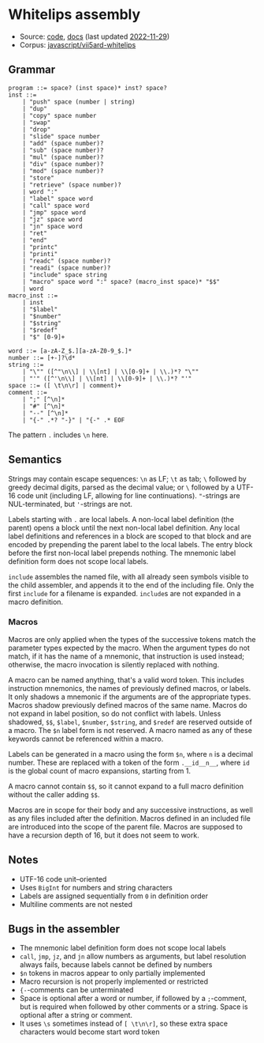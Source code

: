 # Whitelips assembly

- Source: [code](https://github.com/vii5ard/whitespace/blob/master/ws_asm.js),
  [docs](https://vii5ard.github.io/whitespace/help.html#assembly)
  (last updated [2022-11-29](https://github.com/vii5ard/whitespace/tree/a42adf9407063fd4be09047e6d254364c5e5b9d2))
- Corpus: [javascript/vii5ard-whitelips](https://github.com/wspace/corpus/blob/main/javascript/vii5ard-whitelips/project.json)

## Grammar

```bnf
program ::= space? (inst space)* inst? space?
inst ::=
    | "push" space (number | string)
    | "dup"
    | "copy" space number
    | "swap"
    | "drop"
    | "slide" space number
    | "add" (space number)?
    | "sub" (space number)?
    | "mul" (space number)?
    | "div" (space number)?
    | "mod" (space number)?
    | "store"
    | "retrieve" (space number)?
    | word ":"
    | "label" space word
    | "call" space word
    | "jmp" space word
    | "jz" space word
    | "jn" space word
    | "ret"
    | "end"
    | "printc"
    | "printi"
    | "readc" (space number)?
    | "readi" (space number)?
    | "include" space string
    | "macro" space word ":" space? (macro_inst space)* "$$"
    | word
macro_inst ::=
    | inst
    | "$label"
    | "$number"
    | "$string"
    | "$redef"
    | "$" [0-9]+

word ::= [a-zA-Z_$.][a-zA-Z0-9_$.]*
number ::= [+-]?\d*
string ::=
    | "\"" ([^"\n\\] | \\[nt] | \\[0-9]+ | \\.)*? "\""
    | "'" ([^'\n\\] | \\[nt] | \\[0-9]+ | \\.)*? "'"
space ::= ([ \t\n\r] | comment)+
comment ::=
    | ";" [^\n]*
    | "#" [^\n]*
    | "--" [^\n]*
    | "{-" .*? "-}" | "{-" .* EOF
```

The pattern `.` includes `\n` here.

## Semantics

Strings may contain escape sequences: `\n` as LF; `\t` as tab; `\` followed by
greedy decimal digits, parsed as the decimal value; or `\` followed by a UTF-16
code unit (including LF, allowing for line continuations). `"`-strings are
NUL-terminated, but `'`-strings are not.

Labels starting with `.` are local labels. A non-local label definition (the
parent) opens a block until the next non-local label definition. Any local label
definitions and references in a block are scoped to that block and are encoded
by prepending the parent label to the local labels. The entry block before the
first non-local label prepends nothing. The mnemonic label definition form does
not scope local labels.

`include` assembles the named file, with all already seen symbols visible to the
child assembler, and appends it to the end of the including file. Only the first
`include` for a filename is expanded. `include`s are not expanded in a macro
definition.

### Macros

Macros are only applied when the types of the successive tokens match the
parameter types expected by the macro. When the argument types do not match, if
it has the name of a mnemonic, that instruction is used instead; otherwise, the
macro invocation is silently replaced with nothing.

A macro can be named anything, that's a valid word token. This includes
instruction mnemonics, the names of previously defined macros, or labels. It
only shadows a mnemonic if the arguments are of the appropriate types. Macros
shadow previously defined macros of the same name. Macros do not expand in label
position, so do not conflict with labels. Unless shadowed, `$$`, `$label`,
`$number`, `$string`, and `$redef` are reserved outside of a macro. The `$n`
label form is not reserved. A macro named as any of these keywords cannot be
referenced within a macro.

Labels can be generated in a macro using the form `$n`, where `n` is a decimal
number. These are replaced with a token of the form `.__id__n__`, where `id` is
the global count of macro expansions, starting from 1.

A macro cannot contain `$$`, so it cannot expand to a full macro definition
without the caller adding `$$`.

Macros are in scope for their body and any successive instructions, as well as
any files included after the definition. Macros defined in an included file are
introduced into the scope of the parent file. Macros are supposed to have a
recursion depth of 16, but it does not seem to work.

## Notes

- UTF-16 code unit–oriented
- Uses `BigInt` for numbers and string characters
- Labels are assigned sequentially from `0` in definition order
- Multiline comments are not nested

## Bugs in the assembler

- The mnemonic label definition form does not scope local labels
- `call`, `jmp`, `jz`, and `jn` allow numbers as arguments, but label resolution
  always fails, because labels cannot be defined by numbers
- `$n` tokens in macros appear to only partially implemented
- Macro recursion is not properly implemented or restricted
- `{-`-comments can be unterminated
- Space is optional after a word or number, if followed by a `;`-comment, but is
  required when followed by other comments or a string. Space is optional after
  a string or comment.
- It uses `\s` sometimes instead of `[ \t\n\r]`, so these extra space characters
  would become start word token
